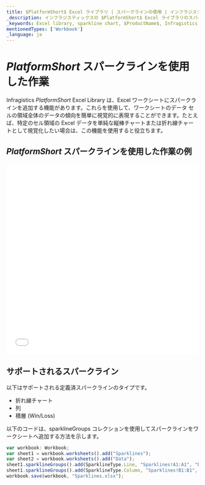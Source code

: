 ```yaml
---
title: $PlatformShort$ Excel ライブラリ | スパークラインの使用 | インフラジスティックス
_description: インフラジスティックスの $PlatformShort$ Excel ライブラリのスパークライン チャートを使用して、ワークシートのセル領域全体のデータ トレンドを視覚化します。$ProductName$ Excel エンジン チュートリアルを是非お試しください!
_keywords: Excel library, sparkline chart, $ProductName$, Infragistics, Excel ライブラリ, スパークライン チャート, インフラジスティックス
mentionedTypes: ['Workbook']
_language: ja
---
```

# $PlatformShort$ スパークラインを使用した作業

Infragistics $PlatformShort$ Excel Library は、Excel ワークシートにスパークラインを追加する機能があります。これらを使用して、ワークシートのデータ セルの領域全体のデータの傾向を簡単に視覚的に表現することができます。たとえば、特定のセル領域の Excel データを単純な縦棒チャートまたは折れ線チャートとして視覚化したい場合は、この機能を使用すると役立ちます。

## $PlatformShort$ スパークラインを使用した作業の例

<div class="sample-container loading" style="height: 500px">
    <iframe id="excel-library-overview-sample-iframe" src='{environment:dvDemosBaseUrl}/excel/excel-library-working-with-sparklines' width="100%" height="100%" seamless frameBorder="0" onload="onXPlatSampleIframeContentLoaded(this);" alt="$PlatformShort$ スパークラインを使用した作業の例"></iframe>
</div>
<sample-button src="excel/excel-library/working-with-sparklines"></sample-button>


<div class="divider--half"></div>

## サポートされるスパークライン
以下はサポートされる定義済スパークラインのタイプです。

-  折れ線チャート
-  列
-  積層 (Win/Loss)

以下のコードは、sparklineGroups コレクションを使用してスパークラインをワークシートへ追加する方法を示します。

```ts
var workbook: Workbook;
var sheet1 = workbook.worksheets().add("Sparklines");
var sheet2 = workbook.worksheets().add("Data");
sheet1.sparklineGroups().add(SparklineType.Line, "Sparklines!A1:A1", "Data!A2:A11");
sheet1.sparklineGroups().add(SparklineType.Column, "Sparklines!B1:B1", "Data!A2:A11");
workbook.save(workbook, "Sparklines.xlsx");

```
